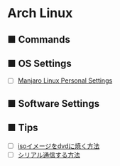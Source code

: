 # Arch Linux
## ■ Commands
## ■ OS Settings
- [ ] [Manjaro Linux Personal Settings](After_Install)
## ■ Software Settings
## ■ Tips
- [ ] [isoイメージをdvdに焼く方法](dvd_burn)
- [ ] [シリアル通信する方法](serial)
